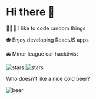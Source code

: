 # Hi there 👋

👨🏻‍💻​​ ​​​​​​​​​​​ I like to code random things

👽  Enjoy developing ReactJS apps

🚘  Minor league car hacktivist

![stars](https://img.shields.io/github/stars/Hacksore)
![stars](https://img.shields.io/badge/Watch-96-lightgrey?logo=github)

Who doesn't like a nice cold beer?

![beer](https://boult.me/img/beer.svg)


 
